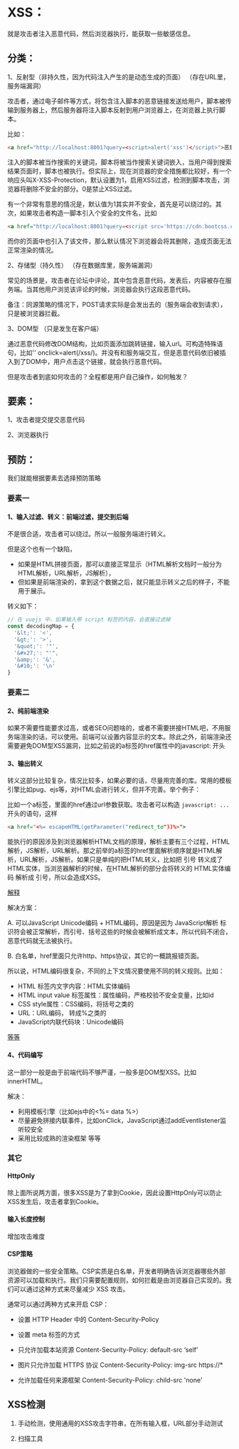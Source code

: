 # XSS：
就是攻击者注入恶意代码，然后浏览器执行，能获取一些敏感信息。

## 分类：

1、反射型（非持久性，因为代码注入产生的是动态生成的页面） （存在URL里，服务端漏洞）

攻击者，通过电子邮件等方式，将包含注入脚本的恶意链接发送给用户，脚本被传输到服务器上，然后服务器将注入脚本反射到用户浏览器上，在浏览器上执行脚本。

比如：
```html
<a href="http://localhost:8001?query=<script>alert('xss')</script>">恶意链接</alert>
```

注入的脚本被当作搜索的关键词，脚本将被当作搜索关键词嵌入，当用户得到搜索结果页面时，脚本也被执行。但实际上，现在浏览器的安全措施都比较好，有一个响应头叫X-XSS-Protection，默认设置为1，启用XSS过滤，检测到脚本攻击，浏览器将删除不安全的部分。0是禁止XSS过滤。

有一个非常有意思的情况是，默认值为1其实并不安全，首先是可以绕过的。其次，如果攻击者构造一脚本引入个安全的文件名，比如
```html
<a href="http://localhost:8001?query=<script src='https://cdn.bootcss.com/jquery/3.4.1/jquery.js'></script>">恶意链接</alert>
```

而你的页面中也引入了该文件，那么默认情况下浏览器会将其删除，造成页面无法正常渲染的情况。


2、存储型（持久性） （存在数据库里，服务端漏洞）

常见的场景是，攻击者在论坛中评论，其中包含恶意代码，发表后，内容被存在服务端。当其他用户浏览该评论的时候，浏览器会执行这段恶意代码。

备注：同源策略的情况下，POST请求实际是会发出去的（服务端会收到请求），只是被浏览器拦截。


3、DOM型 （只是发生在客户端）

通过恶意代码修改DOM结构，比如页面添加跳转链接，输入url。可构造特殊语句，比如'' onclick=alert(/xss/)。并没有和服务端交互，但是恶意代码依旧被插入到了DOM中，用户点击这个链接，就会执行恶意代码。

但是攻击者到底如何攻击的？全程都是用户自己操作，如何触发？

## 要素：
1、攻击者提交提交恶意代码

2、浏览器执行

## 预防：
我们就能根据要素去选择预防策略

### 要素一
#### 1、输入过滤、转义：前端过滤，提交到后端

不是很合适，攻击者可以绕过。所以一般服务端进行转义。

但是这个也有一个缺陷，
* 如果是HTML拼接页面，那可以直接正常显示（HTML解析文档时一般分为HTML解析，URL解析，JS解析），
* 但如果是前端渲染的，拿到这个数据之后，就只能显示转义之后的样子，不能用于展示。

转义如下：

```js
// 在 vuejs 中，如果输入带 script 标签的内容，会直接过滤掉
const decodingMap = {
  '&lt;': '<',
  '&gt;': '>',
  '&quot;': '"',
  '&#x27;': "'",
  '&amp;': '&',
  '&#10;': '\n'
}
```

### 要素二

#### 2、纯前端渲染
如果不需要性能要求过高，或者SEO问题啥的，或者不需要拼接HTML吧，不用服务端渲染的话，可以使用。前端可以设置内容显示的文本。除此之外，前端渲染还需要避免DOM型XSS漏洞，比如之前说的a标签的href属性中的javascript: 开头

#### 3、输出转义
转义这部分比较复杂，情况比较多，如果必要的话，尽量用完善的库。常用的模板引擎比如pug、ejs等，对HTML会进行转义，但并不完善。举个例子：

比如一个a标签，里面的href通过url参数获取。攻击者可以构造 `javascript: ...` 开头的语句，这样
```html
<a href="<%= escapeHTML(getParameter("redirect_to"))%>">
```
能执行的原因涉及到浏览器解析HTML文档的原理，解析主要有三个过程，HTML解析，JS解析，URL解析。那之前举的a标签的href里面解析顺序就是HTML解析，URL解析，JS解析。如果只是单纯的把HTML转义，比如把 引号 转义成了HTML实体，当浏览器解析的时候，在HTML解析的部分会将转义的 HTML实体编码 解析成 引号，所以会造成XSS。

[解释](https://security.yirendai.com/news/share/26)

解决方案：

A. 可以JavaScript Unicode编码 + HTML编码，原因是因为 JavaScript解析 标识符会被正常解析，而引号、括号这些的时候会被解析成文本，所以代码不闭合，恶意代码就无法被执行。

B. 白名单，href里面只允许http、https协议，其它的一概跳报错页面。

所以说，HTML编码很复杂，不同的上下文情况要使用不同的转义规则。比如：

* HTML 标签内文字内容：HTML实体编码
* HTML input value 标签属性：属性编码，严格校验不安全变量，比如id
* CSS style属性：CSS编码，将括号之类的
* URL：URL编码， 转成%之类的
* JavaScript内联代码块：Unicode编码

[等等](https://juejin.im/entry/58a598dc570c35006b5cd6b4)

#### 4、代码编写

这一部分一般是由于前端代码不够严谨，一般多是DOM型XSS。比如innerHTML。

解决：

* 利用模板引擎（比如ejs中的<%= data %>）
* 尽量避免拼接内联事件，比如onClick，JavaScript通过addEventlistener监听较安全
* 采用比较成熟的渲染框架
等等

### 其它

#### HttpOnly

除上面所说两方面，很多XSS是为了拿到Cookie，因此设置HttpOnly可以防止XSS发生后，攻击者拿到Cookie。

#### 输入长度控制

增加攻击难度

#### CSP策略

浏览器做的一些安全策略。CSP实质是白名单，开发者明确告诉浏览器哪些外部资源可以加载和执行。我们只需要配置规则，如何拦截是由浏览器自己实现的。我们可以通过这种方式来尽量减少 XSS 攻击。

通常可以通过两种方式来开启 CSP：

* 设置 HTTP Header 中的 Content-Security-Policy
* 设置 meta 标签的方式 <meta http-equiv="Content-Security-Policy">

* 只允许加载本站资源
Content-Security-Policy: default-src ‘self’

* 图片只允许加载 HTTPS 协议
Content-Security-Policy: img-src https://*

* 允许加载任何来源框架
Content-Security-Policy: child-src 'none'

## XSS检测

1. 手动检测，使用通用的XSS攻击字符串，在所有输入框，URL部分手动测试

2. 扫描工具
